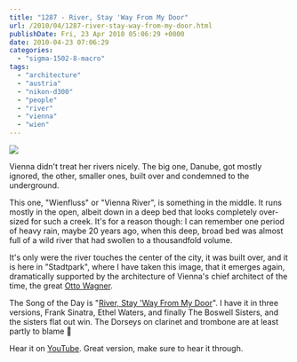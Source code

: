```yaml
---
title: "1287 - River, Stay 'Way From My Door"
url: /2010/04/1287-river-stay-way-from-my-door.html
publishDate: Fri, 23 Apr 2010 05:06:29 +0000
date: 2010-04-23 07:06:29
categories: 
  - "sigma-1502-8-macro"
tags: 
  - "architecture"
  - "austria"
  - "nikon-d300"
  - "people"
  - "river"
  - "vienna"
  - "wien"
---
```

<a target="_blank" href="https://d25zfm9zpd7gm5.cloudfront.net/1200x1200/2010/20100422_163948_ps.jpg"><img src="https://d25zfm9zpd7gm5.cloudfront.net/0600x0600/2010/20100422_163948_ps.jpg" /></a>

Vienna didn't treat her rivers nicely. The big one, Danube, got mostly ignored, the other, smaller ones, built over and condemned to the underground. 

This one, "Wienfluss" or "Vienna River", is something in the middle. It runs mostly in the open, albeit down in a deep bed that looks completely over-sized for such a creek. It's for a reason though: I can remember one period of heavy rain, maybe 20 years ago, when this deep, broad bed was almost full of a wild river that had swollen to a thousandfold volume.

It's only were the river touches the center of the city, it was built over, and it is here in "Stadtpark", where I have taken this image, that it emerges again, dramatically supported by the architecture of Vienna's chief architect of the time, the great <a target="_blank" href="http://en.wikipedia.org/wiki/Otto_Wagner">Otto Wagner</a>.

 The Song of the Day is "<a target="_blank" href="http://www.lyricsmode.com/lyrics/f/frank_sinatra/river_stay_way_from_my_door.html">River, Stay 'Way From My Door</a>". I have it in three versions, Frank Sinatra, Ethel Waters, and finally The Boswell Sisters, and the sisters flat out win. The Dorseys on clarinet and trombone are at least partly to blame 🙂

Hear it on <a target="_blank" href="http://www.youtube.com/watch?v=GpFlO07L5KM">YouTube</a>. Great version, make sure to hear it through.
